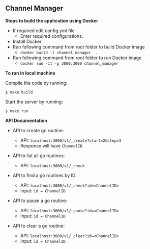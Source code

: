 Channel Manager
----------------------

**Steps to build the application using Docker**

- If required edit config.yml file
    - Enter required configurations.
- Install Docker
- Run following command from root folder to build Docker image
	- ```docker build -t channel_manager  .```
- Run following command from root folder to run Docker image		
	- ```docker run -it -p 3000:3000 channel_manager```


**To run in local machine**

Compile the code by running:

```$ make build```

Start the server by running:

```$ make run```


**API Documentation**

- API to create go routine:

    - API: ```localhost:3000/v1/_create?start=2&step=3```
    - Response will have ```ChannelID```

- API to list all go routines:

    - API: ```localhost:3000/v1/_check```

- API to find a go routines by ID:

    - API: ```localhost:3000/v1/_check?id=<ChannelID>```
    - Input: ```id = ChannelID```

- API to pause a go routine:

    - API: ```localhost:3000/v1/_pause?id=<ChannelID>```
    - Input: ```id = ChannelID```

- API to clear a go routine:

    - API: ```localhost:3000/v1/_clear?id=<ChannelID>```
    - Input: ```id = ChannelID```
